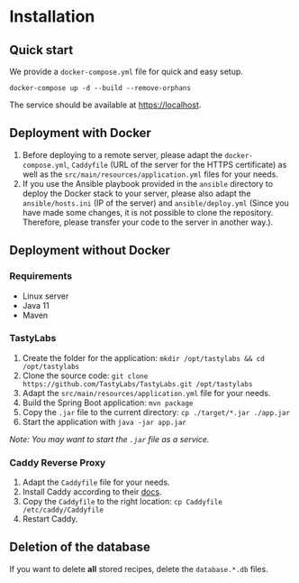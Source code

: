 # Installation

## Quick start

We provide a `docker-compose.yml` file for quick and easy setup.

```shell
docker-compose up -d --build --remove-orphans
```

The service should be available at [https://localhost]().

## Deployment with Docker
1. Before deploying to a remote server, please adapt the `docker-compose.yml`, `Caddyfile` (URL of the server for the HTTPS certificate) as well as the `src/main/resources/application.yml` files for your needs.
2. If you use the Ansible playbook provided in the `ansible` directory to deploy the Docker stack to your server, please also adapt the `ansible/hosts.ini` (IP of the server) and `ansible/deploy.yml` (Since you have made some changes, it is not possible to clone the repository. Therefore, please transfer your code to the server in another way.).

## Deployment without Docker

### Requirements
- Linux server
- Java 11
- Maven

### TastyLabs
1. Create the folder for the application: `mkdir /opt/tastylabs && cd /opt/tastylabs`
2. Clone the source code: `git clone https://github.com/TastyLabs/TastyLabs.git /opt/tastylabs`
3. Adapt the `src/main/resources/application.yml` file for your needs.
4. Build the Spring Boot application: `mvn package`
5. Copy the `.jar` file to the current directory: `cp ./target/*.jar ./app.jar`
6. Start the application with `java -jar app.jar`

_Note: You may want to start the `.jar` file as a service._

### Caddy Reverse Proxy
1. Adapt the `Caddyfile` file for your needs.
2. Install Caddy according to their [docs](https://caddyserver.com/docs/install).
3. Copy the `Caddyfile` to the right location: `cp Caddyfile /etc/caddy/Caddyfile`
4. Restart Caddy.

## Deletion of the database
If you want to delete **all** stored recipes, delete the `database.*.db` files.
